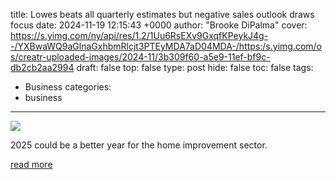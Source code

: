 title: Lowes beats all quarterly estimates but negative sales outlook draws focus
date: 2024-11-19 12:15:43 +0000
author: "Brooke DiPalma"
cover: https://s.yimg.com/ny/api/res/1.2/1Uu6RsEXv9GxqfKPeykJ4g--/YXBwaWQ9aGlnaGxhbmRlcjt3PTEyMDA7aD04MDA-/https:/s.yimg.com/os/creatr-uploaded-images/2024-11/3b309f60-a5e9-11ef-bf9c-db2cb2aa2994
draft: false
top: false
type: post
hide: false
toc: false
tags:
  - Business
categories:
  - business
---

![](https://s.yimg.com/ny/api/res/1.2/1Uu6RsEXv9GxqfKPeykJ4g--/YXBwaWQ9aGlnaGxhbmRlcjt3PTEyMDA7aD04MDA-/https:/s.yimg.com/os/creatr-uploaded-images/2024-11/3b309f60-a5e9-11ef-bf9c-db2cb2aa2994)

2025 could be a better year for the home improvement sector.

[read more](https://finance.yahoo.com/news/lowes-beats-all-quarterly-estimates-but-negative-sales-outlook-draws-focus-210302589.html)
